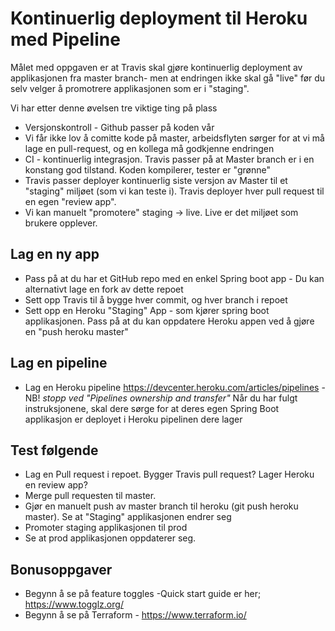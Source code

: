 # Kontinuerlig deployment til Heroku med Pipeline

Målet med oppgaven er at Travis skal gjøre kontinuerlig deployment av applikasjonen fra master branch- men at endringen ikke skal gå "live" før du selv velger å promotrere applikasjonen som er i "staging". 

Vi har etter denne øvelsen tre viktige ting på plass

* Versjonskontroll - Github passer på koden vår
* Vi får ikke lov å comitte kode på master, arbeidsflyten sørger for at vi må lage en pull-request, og en kollega må godkjenne endringen
* CI - kontinuerlig integrasjon. Travis passer på at Master branch er i en konstang god tilstand. Koden kompilerer, tester er "grønne"
* Travis passer deployer kontinuerlig siste versjon av Master til et "staging" miljøet (som vi kan teste i). Travis deployer hver pull request 
til en egen "review app". 
* Vi kan manuelt "promotere" staging -> live. Live er det miljøet som brukere opplever. 

## Lag en ny app 

* Pass på at du har et GitHub repo med en enkel Spring boot app - Du kan alternativt lage en fork av dette repoet
* Sett opp Travis til å bygge hver commit, og hver branch i repoet
* Sett opp en Heroku "Staging" App - som kjører spring boot applikasjonen. Pass på at du kan oppdatere Heroku appen ved å gjøre en "push heroku master"

## Lag en pipeline 

- Lag en Heroku pipeline https://devcenter.heroku.com/articles/pipelines - NB! *stopp ved "Pipelines ownership and transfer"*
Når du har fulgt instruksjonene, skal dere sørge for at deres egen Spring Boot applikasjon er deployet i Heroku pipelinen dere lager

## Test følgende

- Lag en Pull request i repoet. Bygger Travis pull request? Lager Heroku en review app? 
- Merge pull requesten til master. 
- Gjør en manuelt push av master branch til heroku (git push heroku master). Se at "Staging" applikasjonen endrer seg
- Promoter staging applikasjonen til prod
- Se at prod applikasjonen oppdaterer seg. 


## Bonusoppgaver

* Begynn å se på feature toggles -Quick start guide er her; https://www.togglz.org/
* Begynn å se på Terraform - https://www.terraform.io/
